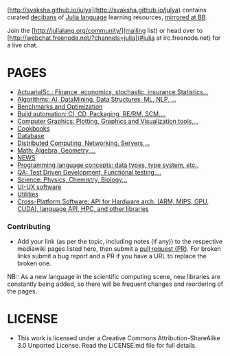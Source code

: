 [http://svaksha.github.io/julya](http://svaksha.github.io/julya) contains curated [decibans](http://en.wikipedia.org/wiki/Ban_%28information%29) of [Julia language](https://github.com/JuliaLang) learning resources, [mirrored at BB](https://bitbucket.org/svaksha/julya).

Join the [http://julialang.org/community/](mailing list) or head over to [http://webchat.freenode.net/?channels=julia](#julia at irc.freenode.net) for a live chat.

# PAGES
* [ActuarialSc.: Finance, economics, stochastic, insurance Statistics...](https://github.com/svaksha/julya/blob/master/Actuarial-Science.md)
* [Algorithms: AI, DataMining, Data Structures, ML, NLP, ...](https://github.com/svaksha/julya/blob/master/Algorithms.md)
* [Benchmarks and Optimization](https://github.com/svaksha/julya/blob/master/Benchmarks-Optimization.md)
* [Build automation: CI, CD, Packaging, RE/RM, SCM,...](https://github.com/svaksha/julya/blob/master/Build-Automation.md)
* [Computer Graphics: Plotting, Graphics and Visualization tools,...](https://github.com/svaksha/julya/blob/master/Computer-Graphics.md)
* [Cookbooks](https://github.com/svaksha/julya/blob/master/Cookbook.md)
* [Database](https://github.com/svaksha/julya/blob/master/Database.md)
* [Distributed Computing, Networking, Servers,...](https://github.com/svaksha/julya/blob/master/Distributed-Computing.md)
* [Math: Algebra, Geometry,...](https://github.com/svaksha/julya/blob/master/Mathematics.md)
* [NEWS](https://github.com/svaksha/julya/blob/master/NEWS.md)
* [Programming language concepts: data types, type system, etc..](https://github.com/svaksha/julya/blob/master/Programming-Concepts.md)
* [QA: Test Driven Development, Functional testing,...](https://github.com/svaksha/julya/blob/master/QA.md)
* [Science: Physics, Chemistry, Biology,..](https://github.com/svaksha/julya/blob/master/Science.md)
* [UI-UX software](https://github.com/svaksha/julya/blob/master/UI-UX.md)
* [Utilities](https://github.com/svaksha/julya/blob/master/Utilities.md)
* [Cross-Platform Software: API for Hardware arch. (ARM, MIPS, GPU, CUDA), language API, HPC, and other libraries](https://github.com/svaksha/julya/blob/master/X-Platform-SW.md)


### Contributing
* Add your link (as per the topic, including notes (if any)) to the respective mediawiki pages listed here, then submit a [pull request (PR)](https://github.com/svaksha/julya/pulls). For broken links submit a bug report and a PR if you have a URL to replace the broken one.

NB:: As a new language in the scientific computing scene, new libraries are constantly being added, so there will be frequent changes and reordering of the pages.


# LICENSE 
* This work is licensed under a Creative Commons Attribution-ShareAlike 3.0 Unported License. Read the LICENSE.md file for full details.


